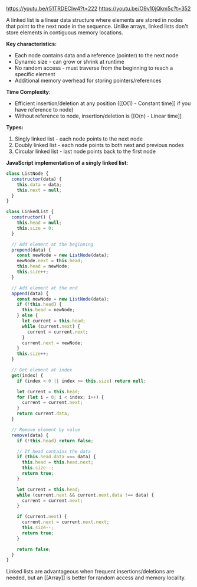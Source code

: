 https://youtu.be/r51TRDECIw4?t=222
https://youtu.be/O9v10jQkm5c?t=352

A linked list is a linear data structure where elements are stored in nodes that point to the next node in the sequence. Unlike arrays, linked lists don't store
elements in contiguous memory locations.

**Key characteristics:**
- Each node contains data and a reference (pointer) to the next node
- Dynamic size - can grow or shrink at runtime
- No random access - must traverse from the beginning to reach a specific element
- Additional memory overhead for storing pointers/references

**Time Complexity**:
- Efficient insertion/deletion at any position ([[O(1) - Constant time]] if you have reference to node)
- Without reference to node, insertion/deletion is [[O(n) - Linear time]]


**Types:**
1. Singly linked list - each node points to the next node
2. Doubly linked list - each node points to both next and previous nodes
3. Circular linked list - last node points back to the first node

**JavaScript implementation of a singly linked list:**
```javascript
class ListNode {
  constructor(data) {
    this.data = data;
    this.next = null;
  }
}

class LinkedList {
  constructor() {
    this.head = null;
    this.size = 0;
  }

  // Add element at the beginning
  prepend(data) {
    const newNode = new ListNode(data);
    newNode.next = this.head;
    this.head = newNode;
    this.size++;
  }

  // Add element at the end
  append(data) {
    const newNode = new ListNode(data);
    if (!this.head) {
      this.head = newNode;
    } else {
      let current = this.head;
      while (current.next) {
        current = current.next;
      }
      current.next = newNode;
    }
    this.size++;
  }

  // Get element at index
  get(index) {
    if (index < 0 || index >= this.size) return null;

    let current = this.head;
    for (let i = 0; i < index; i++) {
      current = current.next;
    }
    return current.data;
  }

  // Remove element by value
  remove(data) {
    if (!this.head) return false;

    // If head contains the data
    if (this.head.data === data) {
      this.head = this.head.next;
      this.size--;
      return true;
    }

    let current = this.head;
    while (current.next && current.next.data !== data) {
      current = current.next;
    }

    if (current.next) {
      current.next = current.next.next;
      this.size--;
      return true;
    }

    return false;
  }
}
```

Linked lists are advantageous when frequent insertions/deletions are needed, but an [[Array]] is better for random access and memory locality.